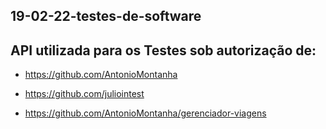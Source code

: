 ## 19-02-22-testes-de-software

## API utilizada para os Testes sob autorização de:

- https://github.com/AntonioMontanha
- https://github.com/juliointest

- https://github.com/AntonioMontanha/gerenciador-viagens